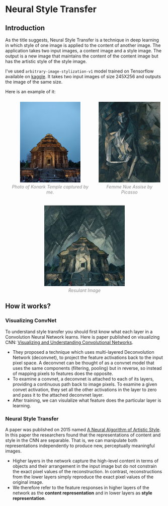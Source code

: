 # Neural Style Transfer

## Introduction

As the title suggests, Neural Style Transfer is a technique in deep learning in which style of one image is applied to the content of another image. The application takes two input images, a content image and a style image. The output is a new image that maintains the content of the content image but has the artistic style of the style image.

I've used `arbitrary-image-stylization-v1` model trained on Tensorflow available on [kaggle](https://www.kaggle.com/models/google/arbitrary-image-stylization-v1/tensorFlow1/256/2). It takes two input images of size 245X256 and outputs the image of the same size.

Here is an example of it:

<div>
	<div style="display: flex;justify-content: center;">
		<div style="text-align: center;margin: 10px;">
			<img style="display: block; margin: 0 auto;height: 256px;" src="./sample/konark.jpg">
			<p style="margin-top: 5px;font-style: italic;color: #888;">Photo of Konark Temple captured by me.</p>
		</div>
		<div style="text-align: center;margin: 10px;">
			<img style="display: block; margin: 0 auto;height: 256px;" src="./sample/femme_nue_assise.jpg">
			<p style="margin-top: 5px;font-style: italic;color: #888;">Femme Nue Assise by Picasso</p>
		</div>
	</div>
	<div style="text-align: center;margin: 10px;">
		<img style="display: block; margin: 0 auto;height: 256px;" src="./sample/result.jpg">
		<p style="margin-top: 5px;font-style: italic;color: #888;">Resulant Image</p>
	</div>
</div>

## How it works?

### Visualizing ConvNet

To understand style transfer you should first know what each layer in a Convolution Neural Network learns. Here is paper published on visualizing CNN: [Visualizing and Understanding Convolutional Networks](https://arxiv.org/abs/1311.2901).

- They proposed a technique which uses multi-layered Deconvolution Network (deconvnet), to project the feature activations back to the input pixel space. A deconvnet can be thought of as a convnet model that uses the same components (filtering, pooling) but in reverse, so instead of mapping pixels to features does the opposite.
- To examine a convnet, a deconvnet is attached to each of its layers, providing a continuous path back to image pixels. To examine a given convet activation, they set all the other activations in the layer to zero and pass it to the attached deconvnet layer.
- After training, we can visulalize what feature does the particular layer is learning.

### Neural Style Transfer

A paper was published on 2015 named [A Neural Algorithm of Artistic Style](https://arxiv.org/abs/1508.06576). In this paper the researchers found that the representations of content and style in the CNN are separable. That is, we can manipulate both representations independently to produce new, perceptually meaningful images.

- Higher layers in the network capture the high-level content in terms of objects and their arrangement in the input image but do not constrain the exact pixel values of the reconstruction. In contrast, reconstructions from the lower layers simply reproduce the exact pixel values of the original image.
- We therefore refer to the feature responses in higher layers of the network as the **content representation** and in lower layers as **style representation**.
